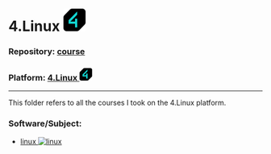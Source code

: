 # 4.Linux   <img src="https://github.com/PedroHeeger/main/blob/main/0-aux/logos/plataforma/4.linux.png" alt="4.linux" width="auto" height="45">

### Repository: [course](../)
### Platform: <a href="./">4.Linux   <img src="https://github.com/PedroHeeger/main/blob/main/0-aux/logos/plataforma/4.linux.png" alt="4.linux" width="auto" height="25"></a>

---

This folder refers to all the courses I took on the 4.Linux platform.

### Software/Subject:
- <a href="./linux">linux <img src="https://cdn.jsdelivr.net/gh/devicons/devicon/icons/linux/linux-original.svg" alt="linux" width="auto" height="25"></a>